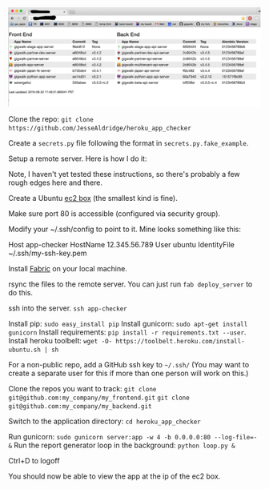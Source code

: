 ![Screenshot](/screenshot2.png?raw=true "Screenshot")

Clone the repo:  `git clone https://github.com/JesseAldridge/heroku_app_checker`

Create a `secrets.py` file following the format in `secrets.py.fake_example`.

Setup a remote server.  Here is how I do it:

Note, I haven't yet tested these instructions, so there's probably a few rough edges here and there.

Create a Ubuntu [ec2 box](https://aws.amazon.com/ec2/) (the smallest kind is fine).

Make sure port 80 is accessible (configured via security group).

Modify your ~/.ssh/config to point to it.  Mine looks something like this:

Host app-checker
    HostName 12.345.56.789
    User ubuntu
    IdentityFile ~/.ssh/my-ssh-key.pem

Install [Fabric](http://www.fabfile.org/) on your local machine.

rsync the files to the remote server.  You can just run `fab deploy_server` to do this.

ssh into the server.  `ssh app-checker`

Install pip:  `sudo easy_install pip`
Install gunicorn:  `sudo apt-get install gunicorn`
Install requirements:  `pip install -r requirements.txt --user`.
Install heroku toolbelt:  `wget -O- https://toolbelt.heroku.com/install-ubuntu.sh | sh`

For a non-public repo, add a GitHub ssh key to `~/.ssh/`
(You may want to create a separate user for this if more than one person will work on this.)

Clone the repos you want to track:
  `git clone git@github.com:my_company/my_frontend.git`
  `git clone git@github.com:my_company/my_backend.git`

Switch to the application directory:  `cd heroku_app_checker`

Run gunicorn:  `sudo gunicorn server:app -w 4 -b 0.0.0.0:80 --log-file=- &`
Run the report generator loop in the background:  `python loop.py &`

Ctrl+D to logoff

You should now be able to view the app at the ip of the ec2 box.
